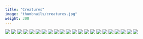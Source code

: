 ```yaml
---
title: "Creatures"
image: "thumbnails/creatures.jpg"
weight: 300
---
```


![](creatures/lumiere.jpg)
![](creatures/clockwork.jpg)
![](creatures/dragon.jpg)
![](creatures/elephant.jpg)
![](creatures/fennecfox.jpg)
![](creatures/gwen.png)
![](creatures/howdoth.jpg)
![](creatures/kestrel.png)
![](creatures/marelow.jpg)
![](creatures/marelow2.jpg)
![](creatures/mirrorbird_deer.jpg)
![](creatures/natashowl.jpg)
![](creatures/natashowl2.png)
![](creatures/owldeer.jpg)
![](creatures/owlsketch.jpg)
![](creatures/phoenix.jpg)
![](creatures/redmagpie.jpg)
![](creatures/redowl.jpg)
![](creatures/redwolf.png)
![](creatures/redwolf2.png)
![](creatures/saluki.jpg)
![](creatures/whiterabbit.jpg)